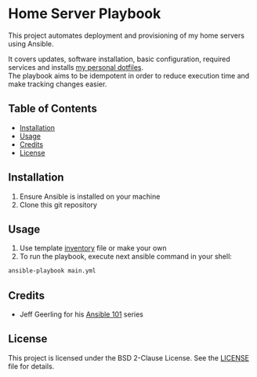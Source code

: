 # Home Server Playbook
This project automates deployment and provisioning of my home servers
using Ansible.

It covers updates, software installation, basic configuration,
required services and installs
[my personal dotfiles](https://github.com/daniyl-x/dotfiles). \
The playbook aims to be idempotent in order to reduce execution time and
make tracking changes easier.


## Table of Contents
- [Installation](#installation)
- [Usage](#usage)
- [Credits](#credits)
- [License](#license)


## Installation
1. Ensure Ansible is installed on your machine
2. Clone this git repository


## Usage
1. Use template [inventory](./inventory.yml.example) file or make your own
2. To run the playbook, execute next ansible command in your shell:
```sh
ansible-playbook main.yml
```


## Credits
- Jeff Geerling for his [Ansible 101](https://youtube.com/playlist?list=PL2_OBreMn7FqZkvMYt6ATmgC0KAGGJNAN&si=vKYbmcI3s7CzXwhc)
series


## License
This project is licensed under the BSD 2-Clause License.
See the [LICENSE](LICENSE) file for details.

